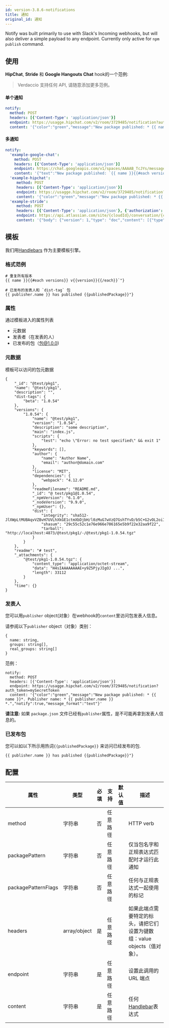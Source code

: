 ```yaml
---
id: version-3.8.6-notifications
title: 通知
original_id: 通知
---
```

Notify was built primarily to use with Slack's Incoming webhooks, but will also deliver a simple payload to any endpoint. Currently only active for `npm publish` command.

## 使用

**HipChat**, **Stride** 和 **Google Hangouts Chat** hook的一个范例:

> Verdaccio 支持任何 API, 请随意添加更多范例。

#### 单个通知

```yaml
notify:
  method: POST
  headers: [{'Content-Type': 'application/json'}]
  endpoint: https://usagge.hipchat.com/v2/room/3729485/notification?auth_token=mySecretToken
  content: '{"color":"green","message":"New package published: * {{ name }}*","notify":true,"message_format":"text"}'
```

#### 多通知

```yaml
notify:
  'example-google-chat':
    method: POST
    headers: [{'Content-Type': 'application/json'}]
    endpoint: https://chat.googleapis.com/v1/spaces/AAAAB_TcJYs/messages?key=myKey&token=myToken
    content: '{"text":"New package published: `{{ name }}{{#each versions}} v{{version}}{{/each}}`"}'
  'example-hipchat':
     method: POST
     headers: [{'Content-Type': 'application/json'}]
     endpoint: https://usagge.hipchat.com/v2/room/3729485/notification?auth_token=mySecretToken
     content: '{"color":"green","message":"New package published: * {{ name }}*","notify":true,"message_format":"text"}'
  'example-stride':
     method: POST
     headers: [{'Content-Type': 'application/json'}, {'authorization': 'Bearer secretToken'}]
     endpoint: https://api.atlassian.com/site/{cloudId}/conversation/{conversationId}/message
     content: '{"body": {"version": 1,"type": "doc","content": [{"type": "paragraph","content": [{"type": "text","text": "New package published: * {{ name }}* Publisher name: * {{ publisher.name }}"}]}]}}'     
```

## 模板

我们用[Handlebars](https://handlebarsjs.com/) 作为主要模板引擎。

### 格式范例

    # 重复所有版本
    {{ name }}{{#each versions}} v{{version}}{{/each}}`"}
    
    # 已发布的发表人和 `dist-tag` 包
    {{ publisher.name }} has published {{publishedPackage}}"}
    

### 属性

通过模板进入的属性列表

* 元数据
* 发表者（在发表的人）
* 已发布的包（包@1.0.0)

### 元数据

模板可以访问的包元数据

    {
        "_id": "@test/pkg1",
        "name": "@test/pkg1",
        "description": "",
        "dist-tags": {
            "beta": "1.0.54"
        },
        "versions": {
            "1.0.54": {
                "name": "@test/pkg1",
                "version": "1.0.54",
                "description": "some description",
                "main": "index.js",
                "scripts": {
                    "test": "echo \"Error: no test specified\" && exit 1"
                },
                "keywords": [],
                "author": {
                    "name": "Author Name",
                    "email": "author@domain.com"
                },
                "license": "MIT",
                "dependencies": {
                    "webpack": "4.12.0"
                },
                "readmeFilename": "README.md",
                "_id": "@ test/pkg1@1.0.54",
                "_npmVersion": "6.1.0",
                "_nodeVersion": "9.9.0",
                "_npmUser": {},
                "dist": {
                    "integrity": "sha512-JlXWpLtMUBAqvVZBvH7UVLhXkGE1ctmXbDjbH/l0zMuG7wVzQ7GshTYvD/b5C+G2vOL2oiIS1RtayA/kKkTwKw==",
                    "shasum": "29c55c52c1e76e966e706165e5b9f22e32aa9f22",
                    "tarball": "http://localhost:4873/@test/pkg1/-/@test/pkg1-1.0.54.tgz"
                }
            }
        },
        "readme": "# test",
        "_attachments": {
            "@test/pkg1-1.0.54.tgz": {
                "content_type": "application/octet-stream",
                "data": "H4sIAAAAAAAAE+y9Z5PjyJIgOJ ...",
                "length": 33112
            }
        },
        "time": {}
    }
    

### 发表人

您可以用`publisher` object(对象）在webhook的`content`里访问包发表人信息。

请参阅以下`publisher` object（对象）类别：

    {
      name: string,
      groups: string[],
      real_groups: string[]
    }
    

范例：

    notify:
      method: POST
      headers: [{'Content-Type': 'application/json'}]
      endpoint: https://usagge.hipchat.com/v2/room/3729485/notification?auth_token=mySecretToken
      content: '{"color":"green","message":"New package published: * {{ name }}*. Publisher name: * {{ publisher.name }} *.","notify":true,"message_format":"text"}'
    

**请注意:** 如果 `package.json` 文件已经有`publisher`属性，是不可能再拿到发表人信息的。

### 已发布包

您可以如以下所示用热词`{{publishedPackage}}` 来访问已经发布的包.

    {{ publisher.name }} has published {{publishedPackage}}"}
    

## 配置

| 属性                  | 类型           | 必填 | 支持   | 默认值 | 描述                                          |
| ------------------- | ------------ | -- | ---- | --- | ------------------------------------------- |
| method              | 字符串          | 否  | 任意路径 |     | HTTP verb                                   |
| packagePattern      | 字符串          | 否  | 任意路径 |     | 仅当包名字和正规表达式匹配时才运行此通知                        |
| packagePatternFlags | 字符串          | 否  | 任意路径 |     | 任何与正规表达式一起使用的标记                             |
| headers             | array/object | 是  | 任意路径 |     | 如果此端点需要特定的标头，请把它们设置为键数组：value objects（值对象）。 |
| endpoint            | 字符串          | 是  | 任意路径 |     | 设置此调用的URL 端点                                |
| content             | 字符串          | 是  | 任意路径 |     | 任何[Handlebar](https://handlebarsjs.com/)表达式 |